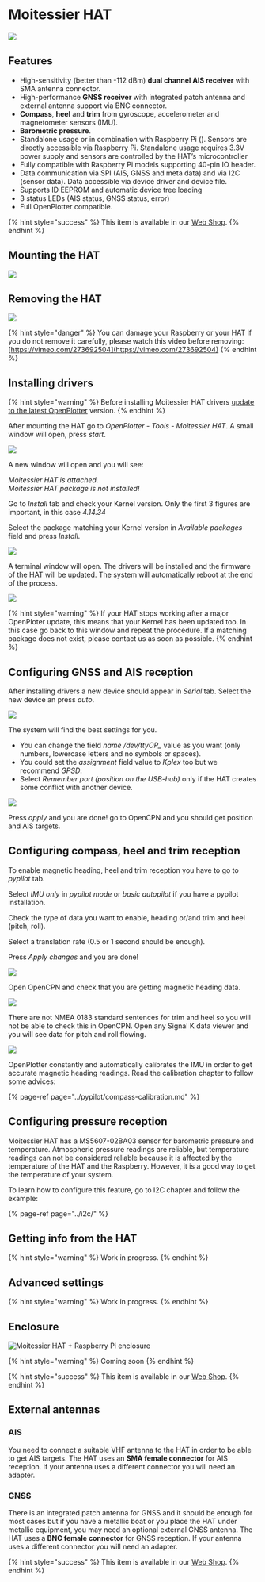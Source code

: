 # Moitessier HAT

![](../.gitbook/assets/moitessier-hat-quick-start-guide-page1.jpg)

## Features

* High-sensitivity \(better than -112 dBm\) **dual channel AIS receiver** with SMA antenna connector.
* High-performance **GNSS receiver** with integrated patch antenna and external antenna support via BNC connector.
* **Compass**, **heel** and **trim** from gyroscope, accelerometer and magnetometer sensors \(IMU\).
* **Barometric pressure**.
* Standalone usage or in combination with Raspberry Pi \(\). Sensors are directly accessible via Raspberry Pi. Standalone usage requires 3.3V power supply and sensors are controlled by the HAT’s microcontroller
* Fully compatible with Raspberry Pi models supporting 40-pin IO header.
* Data communication via SPI \(AIS, GNSS and meta data\) and via I2C \(sensor data\). Data accessible via device driver and device file.
* Supports ID EEPROM and automatic device tree loading
* 3 status LEDs \(AIS status, GNSS status, error\)
* Full OpenPlotter compatible.

{% hint style="success" %}
This item is available in our [Web Shop](http://shop.sailoog.com).
{% endhint %}

## Mounting the HAT

![](../.gitbook/assets/moitessier-hat-quick-start-guide-page2.jpg)

## Removing the HAT

![](../.gitbook/assets/moitessier-hat-quick-start-guide-page3.jpg)

{% hint style="danger" %}
You can damage your Raspberry or your HAT if you do not remove it carefully, please watch this video before removing: [https://vimeo.com/273692504](https://vimeo.com/273692504)
{% endhint %}

## Installing drivers

{% hint style="warning" %}
Before installing Moitessier HAT drivers [update to the latest OpenPlotter](https://docs.sailoog.com/openplotter-v1-x-x/getting-started#updating) version.
{% endhint %}

After mounting the HAT go to _OpenPlotter - Tools - Moitessier HAT_. A small window will open, press _start_.

![](../.gitbook/assets/moitessier_settings0.png)

A new window will open and you will see:

_Moitessier HAT is attached._   
_Moitessier HAT package is not installed!_

Go to _Install_ tab and check your Kernel version. Only the first 3 figures are important, in this case _4.14.34_

Select the package matching your Kernel version in _Available packages_ field and press _Install_. 

![](../.gitbook/assets/moitessier_settings1.png)

A terminal window will open. The drivers will be installed and the firmware of the HAT will be updated. The system will automatically reboot at the end of the process.

![](../.gitbook/assets/moitessier_settings2.png)

{% hint style="warning" %}
If your HAT stops working after a major OpenPloter update, this means that your Kernel has been updated too. In this case go back to this window and repeat the procedure. If a matching package does not exist, please contact us as soon as possible.
{% endhint %}

## Configuring GNSS and AIS reception

After installing drivers a new device should appear in _Serial_ tab. Select the new device an press _auto_.

![](../.gitbook/assets/moitessier_settings3.png)

The system will find the best settings for you. 

* You can change the field _name /dev/ttyOP\__ value as you want \(only numbers, lowercase letters and no symbols or spaces\). 
* You could set the _assignment_ field value to _Kplex_ too but we recommend _GPSD_. 
* Select _Remember port \(position on the USB-hub\)_ only if the HAT creates some conflict with another device.

![](../.gitbook/assets/moitessier_settings4.png)

Press _apply_ and you are done! go to OpenCPN and you should get position and AIS targets.

## Configuring compass, heel and trim reception

To enable magnetic heading, heel and trim reception you have to go to _pypilot_ tab.

Select _IMU only_ in _pypilot mode_ or _basic autopilot_ if you have a pypilot installation.

Check the type of data you want to enable, heading or/and trim and heel \(pitch, roll\).

Select a translation rate \(0.5 or 1 second should be enough\).

Press _Apply changes_ and you are done!

![](../.gitbook/assets/imu0.png)

Open OpenCPN and check that you are getting magnetic heading data.

![](../.gitbook/assets/imu1.png)

There are not NMEA 0183 standard sentences for trim and heel so you will not be able to check this in OpenCPN. Open any Signal K data viewer and you will see data for pitch and roll flowing.

![](../.gitbook/assets/i2c3%20%281%29.png)

OpenPlotter constantly and automatically calibrates the IMU in order to get accurate magnetic heading readings. Read the calibration chapter to follow some advices:

{% page-ref page="../pypilot/compass-calibration.md" %}

## Configuring pressure reception

Moitessier HAT has a MS5607-02BA03 sensor for barometric pressure and temperature. Atmospheric pressure readings are reliable, but temperature readings can not be considered reliable because it is affected by the temperature of the HAT and the Raspberry. However, it is a good way to get the temperature of your system.

To learn how to configure this feature, go to I2C chapter and follow the example:

{% page-ref page="../i2c/" %}

## Getting info from the HAT

{% hint style="warning" %}
Work in progress.
{% endhint %}

## Advanced settings

{% hint style="warning" %}
Work in progress.
{% endhint %}

## Enclosure

![Moitessier HAT + Raspberry Pi enclosure](../.gitbook/assets/moitessier-enclosure-casing-by-rooco.jpg)

{% hint style="warning" %}
Coming soon
{% endhint %}

{% hint style="success" %}
This item is available in our [Web Shop](http://shop.sailoog.com).
{% endhint %}

## External antennas

### AIS

You need to connect a suitable VHF antenna to the HAT in order to be able to get AIS targets. The HAT uses an **SMA female connector** for AIS reception. If your antenna uses a different connector you will need an adapter.

### GNSS

There is an integrated patch antenna for GNSS and it should be enough for most cases but if you have a metallic boat or you place the HAT under metallic equipment, you may need an optional external GNSS antenna. The HAT uses a **BNC female connector** for GNSS reception. If your antenna uses a different connector you will need an adapter.

{% hint style="success" %}
This item is available in our [Web Shop](http://shop.sailoog.com).
{% endhint %}



